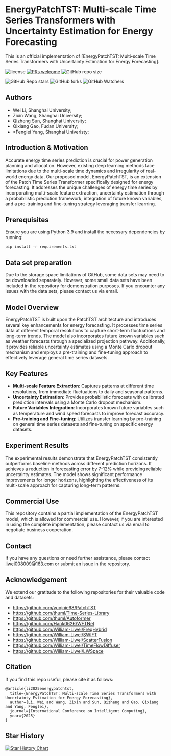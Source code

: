 # EnergyPatchTST: Multi-scale Time Series Transformers with Uncertainty Estimation for Energy Forecasting

This is an official implementation of  [EnergyPatchTST: Multi-scale Time Series Transformers with Uncertainty Estimation for Energy Forecasting].

![license](https://img.shields.io/github/license/William-Liwei/EnergyPatchTST.svg?style=flat-square)    [![PRs welcome](https://img.shields.io/badge/Issues-welcome-ff69b4.svg?style=flat-square)](https://github.com/William-Liwei/EnergyPatchTST/issues)  ![GitHub repo size](https://img.shields.io/github/repo-size/william-liwei/energypatchtst)

![GitHub Repo stars](https://img.shields.io/github/stars/William-Liwei/EnergyPatchTST)   ![GitHub forks](https://img.shields.io/github/forks/William-Liwei/EnergyPatchTST)  ![GitHub Watchers](https://img.shields.io/github/watchers/William-Liwei/EnergyPatchTST)

## Authors

- Wei Li, Shanghai University;
- Zixin Wang, Shanghai University;
- Qizheng Sun, Shanghai University;
- Qixiang Gao, Fudan University;
- *Fenglei Yang, Shanghai Univeristy;

## Introduction & Motivation

Accurate energy time series prediction is crucial for power generation planning and allocation. However, existing deep learning methods face limitations due to the multi-scale time dynamics and irregularity of real-world energy data. Our proposed model, EnergyPatchTST, is an extension of the Patch Time Series Transformer specifically designed for energy forecasting. It addresses the unique challenges of energy time series by incorporating multi-scale feature extraction, uncertainty estimation through a probabilistic prediction framework, integration of future known variables, and a pre-training and fine-tuning strategy leveraging transfer learning.

## Prerequisites

Ensure you are using Python 3.9 and install the necessary dependencies by running:

```
pip install -r requirements.txt
```

## Data set preparation

Due to the storage space limitations of GitHub, some data sets may need to be downloaded separately. However, some small data sets have been included in the repository for demonstration purposes. If you encounter any issues with the data sets, please contact us via email.

## Model Overview

EnergyPatchTST is built upon the PatchTST architecture and introduces several key enhancements for energy forecasting. It processes time series data at different temporal resolutions to capture short-term fluctuations and long-term trends. The model also incorporates future known variables such as weather forecasts through a specialized projection pathway. Additionally, it provides reliable uncertainty estimates using a Monte Carlo dropout mechanism and employs a pre-training and fine-tuning approach to effectively leverage general time series datasets.

## Key Features

- **Multi-scale Feature Extraction**: Captures patterns at different time resolutions, from immediate fluctuations to daily and seasonal patterns.
- **Uncertainty Estimation**: Provides probabilistic forecasts with calibrated prediction intervals using a Monte Carlo dropout mechanism.
- **Future Variables Integration**: Incorporates known future variables such as temperature and wind speed forecasts to improve forecast accuracy.
- **Pre-training and Fine-tuning**: Utilizes transfer learning by pre-training on general time series datasets and fine-tuning on specific energy datasets.

## Experiment Results

The experimental results demonstrate that EnergyPatchTST consistently outperforms baseline methods across different prediction horizons. It achieves a reduction in forecasting error by 7-12% while providing reliable uncertainty estimates. The model shows significant performance improvements for longer horizons, highlighting the effectiveness of its multi-scale approach for capturing long-term patterns.

## Commercial Use

This repository contains a partial implementation of the EnergyPatchTST model, which is allowed for commercial use. However, if you are interested in using the complete implementation, please contact us via email to negotiate business cooperation.

## Contact

If you have any questions or need further assistance, please contact [liwei008009@163.com](mailto:liwei008009@163.com) or submit an issue in the repository.

## Acknowledgement

We extend our gratitude to the following repositories for their valuable code and datasets:

- https://github.com/yuqinie98/PatchTST
- https://github.com/thuml/Time-Series-Library
- https://github.com/thuml/Autoformer
- https://github.com/Hank0626/WFTNet
- https://github.com/William-Liwei/FreqHybrid
- https://github.com/William-Liwei/SWIFT
- https://github.com/William-Liwei/ScatterFusion
- https://github.com/William-Liwei/TimeFlowDiffuser
- https://github.com/William-Liwei/LWSpace

## Citation

If you find this repo useful, please cite it as follows:

```
@article{li2025energypatchtst,
  title={EnergyPatchTST: Multi-scale Time Series Transformers with Uncertainty Estimation for Energy Forecasting},
  author={Li, Wei and Wang, Zixin and Sun, Qizheng and Gao, Qixiang and Yang, Fenglei},
  journal={International Conference on Intelligent Computing},
  year={2025}
}
```

## Star History

<a href="https://www.star-history.com/#William-Liwei/EnergyPatchTST&Date">
 <picture>
   <source media="(prefers-color-scheme: dark)" srcset="https://api.star-history.com/svg?repos=William-Liwei/EnergyPatchTST&type=Date&theme=dark" />
   <source media="(prefers-color-scheme: light)" srcset="https://api.star-history.com/svg?repos=William-Liwei/EnergyPatchTST&type=Date" />
   <img alt="Star History Chart" src="https://api.star-history.com/svg?repos=William-Liwei/EnergyPatchTST&type=Date" />
 </picture>
</a>

